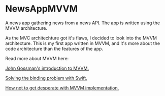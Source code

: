 # NewsAppMVVM
A news app gathering news from a news API. The app is written using the MVVM architecture. 

As the MVC architechture got it's flaws, I decided to look into the MVVM architecture. This is my first app written in MVVM, and it's more about the code architecture than the features of the app.

Read more about MVVM here:

[John Gossman's introduction to MVVM.](https://blogs.msdn.microsoft.com/johngossman/2005/10/08/introduction-to-modelviewviewmodel-pattern-for-building-wpf-apps/ "John Gossman's introduction to MVVM.")

[Solving the binding problem with Swift.](http://five.agency/solving-the-binding-problem-with-swift/ "Solving the binding problem with Swift.")

[How not to get desperate with MVVM implementation.](https://medium.com/flawless-app-stories/how-to-use-a-model-view-viewmodel-architecture-for-ios-46963c67be1b "How not to get desperate with MVVM implementation.")

